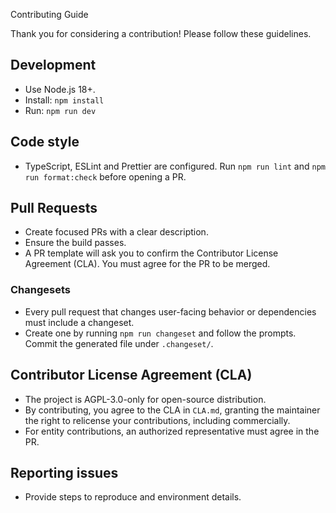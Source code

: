 Contributing Guide

Thank you for considering a contribution! Please follow these guidelines.

## Development

- Use Node.js 18+.
- Install: `npm install`
- Run: `npm run dev`

## Code style

- TypeScript, ESLint and Prettier are configured. Run `npm run lint` and `npm run format:check` before opening a PR.

## Pull Requests

- Create focused PRs with a clear description.
- Ensure the build passes.
- A PR template will ask you to confirm the Contributor License Agreement (CLA). You must agree for the PR to be merged.

### Changesets

- Every pull request that changes user-facing behavior or dependencies must include a changeset.
- Create one by running `npm run changeset` and follow the prompts. Commit the generated file under `.changeset/`.

## Contributor License Agreement (CLA)

- The project is AGPL-3.0-only for open-source distribution.
- By contributing, you agree to the CLA in `CLA.md`, granting the maintainer the right to relicense your contributions, including commercially.
- For entity contributions, an authorized representative must agree in the PR.

## Reporting issues

- Provide steps to reproduce and environment details.
